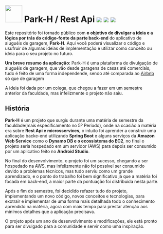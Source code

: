 # <img src="https://github.com/Marlinsk/Park_H-backend/blob/main/.github/ParkH-Icon.svg" width="56px" height="56px"> Park-H / Rest Api ![](https://img.shields.io/static/v1?label&?style=flat&logo=apachemaven&logoColor=FFFFFF&message=Apache%20Maven&color=C71A36) ![](https://img.shields.io/static/v1?label&?style=flat&logo=springboot&logoColor=FFFFFF&message=Feito%20com%20Spring%20Boot%20Framework&color=6DB33F) ![](https://img.shields.io/static/v1?label&?style=flat&logo=docker&logoColor=FFFFFF&message=Projeto%20Dockeirizado!&color=2496ED) 

Este repositório foi tornado público com **o objetivo de divulgar a ideia e a lógica por trás do código-fonte da parte back-end** do aplicativo de aluguéis de garagem, **Park-H.** Aqui você poderá visualizar o código e usufruir de algumas ideias de implementação e utilizar como conceito ou ideia para o seu projeto no futuro.

**Um breve resumo da aplicação:** Park-H é uma plataforma de divulgação de aluguéis de garagem, que vão desde garagens de casas até comerciais, tudo é feito de uma forma independende, sendo até comparada ao [Airbnb](https://www.airbnb.com.br/?tab_id=home_tab&refinement_paths%5B%5D=%2Fhomes&search_mode=flex_destinations_search&flexible_trip_lengths%5B%5D=one_week&location_search=MIN_MAP_BOUNDS&search_type=category_change&category_tag=Tag%3A8522) só que de garagem

A ideia foi dada por um colega, que chegou a fazer em um semestre anterior da faculdade, mas infelizmente o projeto não saiu.

## História 
**Park-H** é um projeto que surgiu durante uma matéria de semestre da faculdade(mais especificamento no 5º Período), onde na ocasião a matéria era sobre **Rest Api e microsservices**, o intuito foi aprender a construir uma aplicação backe-end utilizando **Spring Boot** e alguns serviços da **Amazon Web Service** como o **Dynamo DB e o ecossistema do EC2**, no final o projeto seria hospedado em um servidor (AWS) para depois ser consumido por um aplicativo feito no **Android Studio**. 

No final do desenvolvimento, o projeto foi um sucesso, chegando a ser hospedado na AWS, mas infelizmente não foi possível ser consumido devido a problemas técnicos, mas tudo serviu como um grande aprendizado, e o ponto do trabalho foi bem significativo já que a matéria foi focada em back-end, a maior parte da pontuação foi distribuída nesta parte. 

Após o fim do semestre, foi decidido refazer tudo do projeto, implementando um novo código, novos conceitos e tecnologias, para exxtrair e implementar de uma forma mais detalhada todo o conhecimento aprendido na matéria, agora com mais tempo para prestar atenção aos minímos detalhes que a aplicação precisava. 

O projeto após um ano de desenvolvimento e modificações, ele está pronto para ser divulgado para a comunidade e servir como uma inspiração.


